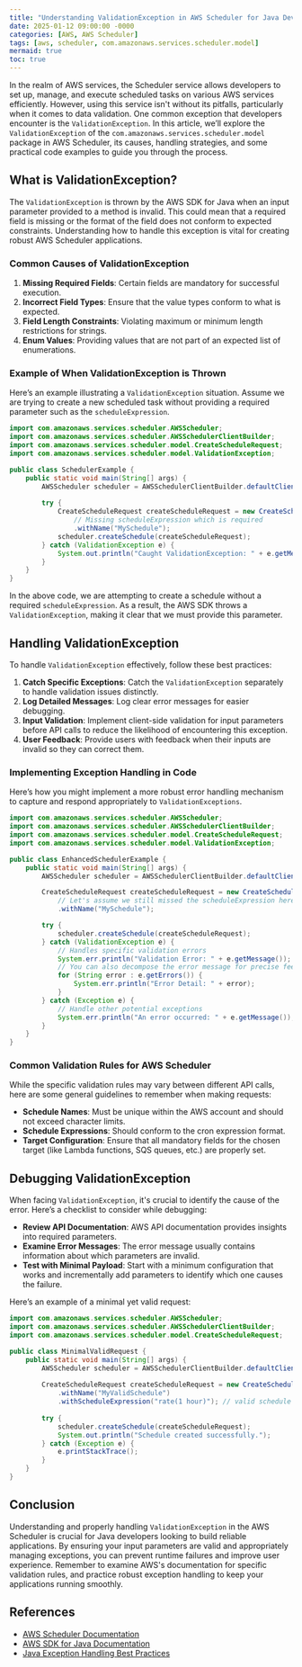```yaml
---
title: "Understanding ValidationException in AWS Scheduler for Java Developers"
date: 2025-01-12 09:00:00 -0000
categories: [AWS, AWS Scheduler]
tags: [aws, scheduler, com.amazonaws.services.scheduler.model]
mermaid: true
toc: true
---
```



In the realm of AWS services, the Scheduler service allows developers to set up, manage, and execute scheduled tasks on various AWS services efficiently. However, using this service isn't without its pitfalls, particularly when it comes to data validation. One common exception that developers encounter is the `ValidationException`. In this article, we’ll explore the `ValidationException` of the `com.amazonaws.services.scheduler.model` package in AWS Scheduler, its causes, handling strategies, and some practical code examples to guide you through the process.

## What is ValidationException?

The `ValidationException` is thrown by the AWS SDK for Java when an input parameter provided to a method is invalid. This could mean that a required field is missing or the format of the field does not conform to expected constraints. Understanding how to handle this exception is vital for creating robust AWS Scheduler applications.

### Common Causes of ValidationException

1. **Missing Required Fields**: Certain fields are mandatory for successful execution.
2. **Incorrect Field Types**: Ensure that the value types conform to what is expected.
3. **Field Length Constraints**: Violating maximum or minimum length restrictions for strings.
4. **Enum Values**: Providing values that are not part of an expected list of enumerations.
    
### Example of When ValidationException is Thrown

Here’s an example illustrating a `ValidationException` situation. Assume we are trying to create a new scheduled task without providing a required parameter such as the `scheduleExpression`.

```java
import com.amazonaws.services.scheduler.AWSScheduler;
import com.amazonaws.services.scheduler.AWSSchedulerClientBuilder;
import com.amazonaws.services.scheduler.model.CreateScheduleRequest;
import com.amazonaws.services.scheduler.model.ValidationException;

public class SchedulerExample {
    public static void main(String[] args) {
        AWSScheduler scheduler = AWSSchedulerClientBuilder.defaultClient();
        
        try {
            CreateScheduleRequest createScheduleRequest = new CreateScheduleRequest()
                // Missing scheduleExpression which is required
                .withName("MySchedule");
            scheduler.createSchedule(createScheduleRequest);
        } catch (ValidationException e) {
            System.out.println("Caught ValidationException: " + e.getMessage());
        }
    }
}
```

In the above code, we are attempting to create a schedule without a required `scheduleExpression`. As a result, the AWS SDK throws a `ValidationException`, making it clear that we must provide this parameter.

## Handling ValidationException

To handle `ValidationException` effectively, follow these best practices:

1. **Catch Specific Exceptions**: Catch the `ValidationException` separately to handle validation issues distinctly.
2. **Log Detailed Messages**: Log clear error messages for easier debugging.
3. **Input Validation**: Implement client-side validation for input parameters before API calls to reduce the likelihood of encountering this exception.
4. **User Feedback**: Provide users with feedback when their inputs are invalid so they can correct them.

### Implementing Exception Handling in Code

Here’s how you might implement a more robust error handling mechanism to capture and respond appropriately to `ValidationExceptions`.

```java
import com.amazonaws.services.scheduler.AWSScheduler;
import com.amazonaws.services.scheduler.AWSSchedulerClientBuilder;
import com.amazonaws.services.scheduler.model.CreateScheduleRequest;
import com.amazonaws.services.scheduler.model.ValidationException;

public class EnhancedSchedulerExample {
    public static void main(String[] args) {
        AWSScheduler scheduler = AWSSchedulerClientBuilder.defaultClient();

        CreateScheduleRequest createScheduleRequest = new CreateScheduleRequest()
            // Let's assume we still missed the scheduleExpression here
            .withName("MySchedule");

        try {
            scheduler.createSchedule(createScheduleRequest);
        } catch (ValidationException e) {
            // Handles specific validation errors
            System.err.println("Validation Error: " + e.getMessage());
            // You can also decompose the error message for precise feedback
            for (String error : e.getErrors()) {
                System.err.println("Error Detail: " + error);
            }
        } catch (Exception e) {
            // Handle other potential exceptions
            System.err.println("An error occurred: " + e.getMessage());
        }
    }
}
```

### Common Validation Rules for AWS Scheduler

While the specific validation rules may vary between different API calls, here are some general guidelines to remember when making requests:

- **Schedule Names**: Must be unique within the AWS account and should not exceed character limits.
- **Schedule Expressions**: Should conform to the cron expression format.
- **Target Configuration**: Ensure that all mandatory fields for the chosen target (like Lambda functions, SQS queues, etc.) are properly set.

## Debugging ValidationException

When facing `ValidationException`, it's crucial to identify the cause of the error. Here’s a checklist to consider while debugging:

- **Review API Documentation**: AWS API documentation provides insights into required parameters.
- **Examine Error Messages**: The error message usually contains information about which parameters are invalid.
- **Test with Minimal Payload**: Start with a minimum configuration that works and incrementally add parameters to identify which one causes the failure.

Here’s an example of a minimal yet valid request:

```java
import com.amazonaws.services.scheduler.AWSScheduler;
import com.amazonaws.services.scheduler.AWSSchedulerClientBuilder;
import com.amazonaws.services.scheduler.model.CreateScheduleRequest;

public class MinimalValidRequest {
    public static void main(String[] args) {
        AWSScheduler scheduler = AWSSchedulerClientBuilder.defaultClient();
        
        CreateScheduleRequest createScheduleRequest = new CreateScheduleRequest()
            .withName("MyValidSchedule")
            .withScheduleExpression("rate(1 hour)"); // valid schedule expression
        
        try {
            scheduler.createSchedule(createScheduleRequest);
            System.out.println("Schedule created successfully.");
        } catch (Exception e) {
            e.printStackTrace();
        }
    }
}
```

## Conclusion

Understanding and properly handling `ValidationException` in the AWS Scheduler is crucial for Java developers looking to build reliable applications. By ensuring your input parameters are valid and appropriately managing exceptions, you can prevent runtime failures and improve user experience. Remember to examine AWS's documentation for specific validation rules, and practice robust exception handling to keep your applications running smoothly.

## References

- [AWS Scheduler Documentation](https://docs.aws.amazon.com/scheduler/latest/userguide/what-is.html)
- [AWS SDK for Java Documentation](https://docs.aws.amazon.com/sdk-for-java/latest/developer-guide/home.html)
- [Java Exception Handling Best Practices](https://www.baeldung.com/java-exceptions)